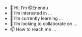 - 👋 Hi, I’m @Enendu
- 👀 I’m interested in ...
- 🌱 I’m currently learning ...
- 💞️ I’m looking to collaborate on ...
- 📫 How to reach me ...

<!---
Enendu/Enendu is a ✨ special ✨ repository because its `README.md` (this file) appears on your GitHub profile.
You can click the Preview link to take a look at your changes.
--->
